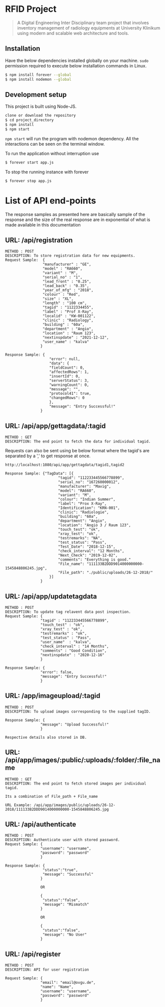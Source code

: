 # RFID Project
> A Digital Engineering Inter Disciplinary team project that involves inventory management of radiology equipments at University Klinikum using modern and scalable web architecture and tools.

## Installation
Have the below dependencies installed globally on your machine. `sudo` permission required to execute below installation commands in Linux.
```sh
$ npm install forever --global
$ npm install nodemon --global
```

## Development setup
This project is built using Node-JS. 
```sh
clone or download the repository
$ cd project_directory
$ npm install
$ npm start
```
`npm start` will run the program with nodemon dependency. All the interactions can be seen on the terminal window.

To run the application without interruption use 
```sh
$ forever start app.js
```

To stop the running instance with forever
```sh
$ forever stop app.js
```

# List of API end-points

The response samples as presented here are basically sample of the response and the size of the real response are in exponential of what is made available in this documentation

## URL: /api/registration
    METHOD : POST
    DESCRIPTION: To store registration data for new equipments.
    Request Sample:  {
					 "manufacturer" : "GE",
					 "model" : "RA660", 
					 "variant" : "M",
					 "serial_no" : "1",
					 "lead_front" : "0.25",
					 "lead_back" : "0.35",
					 "year_of_mfg" : "2018",
					 "colour" : "Red",
					 "size" : "XL",
					 "length" : "100 cm",
					 "tagid" : "1122334455",
					 "label" : "Prof X-Ray",
					 "localid" : "KW-001122",
					 "clinic" : "Radiology",
					 "building" : "60a",
					 "department" : "Angio",
					 "location" : "Raum 123",
					 "nextinspdate" : "2021-12-12",
					 "user_name" : "kalva"
                    }

    Response Sample: {
                        "error": null,
                        "data": {
                        "fieldCount": 0,
                        "affectedRows": 1,
                        "insertId": 0,
                        "serverStatus": 3,
                        "warningCount": 0,
                        "message": "",
                        "protocol41": true,
                        "changedRows": 0
                        },
                        "message": "Entry Successful!"
                    }

## URL: /api/app/gettagdata/:tagid
    METHOD : GET
    DESCRIPTION: The end point to fetch the data for individual tagid.

Requests can also be sent using be below format where the tagid's are separated by a ',' to get response at once.
```ssh
http://localhost:1080/api/app/gettagdata/tagid1,tagid2
```
	
    Response Sample: {"TagData": [{
							"tagid": "112233445566778899",
							"serial_no": "167260000012",
							"manufacturer": "Mavig",
							"model": "RA660",
							"variant": "M",
							"colour": "Indian Summer",
							"label": "Prox X-Ray",
							"Identification": "KRN-001",
							"clinic": "Radiologie",
							"building": "60a",
							"department": "Angio",
							"location": "Angio 3 / Raum 123",
							"touch_test": "ok",
							"xray_test": "ok",
							"testremarks": "NA",
							"test_status": "Pass",
							"Test_Date": "2018-12-15",
							"check_interval": "12 Months",
							"Next_Check": "2019-12-02",
							"comments": "Everything is good."
							"File_name": "111133B2DDD9014000000000-1545848806245.jpg",
      						"File_path": "./public/uploads/26-12-2018/"
						}]
					}


## URL: /api/app/updatetagdata
    METHOD : POST
    DESCRIPTION: To update tag relavent data post inspection.
	Request Sample: {
					"tagid" : "112233445566778899",
					"touch_test" : "ok",
					"xray_test" : "ok",
					"testremarks" : "ok",
					"test_status" : "Pass",
					"user_name"  : "kalva",
					"check_interval" : "14 Months",
					"comments" : "Good Condition",
					"nextinspdate" : "2020-12-16"
					}

	Response Sample: {
					"error": false,
					"message": "Entry Successful!"
					}


## URL: /app/imageupload/:tagid
    METHOD : POST
    DESCRIPTION: To upload images corresponding to the supplied tagID.

	Response Sample: {
					"message": "Upload Successful!"
					}

	Respective details also stored in DB.


## URL: /api/app/images/:public/:uploads/:folder/:file_name
    METHOD : GET
    DESCRIPTION: The end point to fetch stored images per individual tagid.

	Its a combination of File_path + File_name
```ssh
URL Example: /api/app/images/public/uploads/26-12-2018/111133B2DDD9014000000000-1545848806245.jpg
```

## URL: /api/authenticate
	METHOD : POST
    DESCRIPTION: Authenticate user with stored password.
	Request Sample: {
    				"username": "username",
    				"password": "password"
    				}

	Response Sample: {
 					 "status":"true",
                     "message": "Successful"
					}

					OR

					{
 					 "status":"false",
                     "message": "Mismatch"
					}

					OR

					{
 					 "status":"false",
                     "message": "No User"
					}


## URL: /api/register
	METHOD : POST
    DESCRIPTION: API for user registration	

	Request Sample: {
					"email": "email@ovgu.de",
					"name": "Name",
					"username": "username",
					"password": "password"
					}

	
